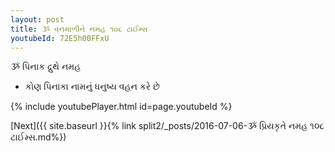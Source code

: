 ```yaml
---
layout: post
title: ૐ વનમાળીને નમહ ૧૦૮ ટાઈમ્સ
youtubeId: 72E5h00FFxU
---
```

 
 
 ૐ પિનાક દ્રુથે નમહ  
 
 -  કોણ પિનાકા નામનું ધનુષ્ય વહન કરે છે 
 
  
 
  
 
 
 
 
 
 


{% include youtubePlayer.html id=page.youtubeId %}
 
[Next]({{ site.baseurl }}{% link  split2/_posts/2016-07-06-ૐ પ્રિયકૃતે નમહ ૧૦૮ ટાઈમ્સ.md%})
 
